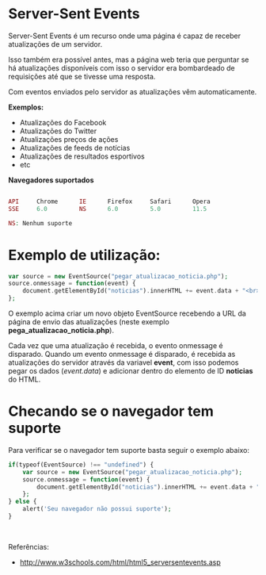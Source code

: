 # Server-Sent Events

Server-Sent Events é um recurso onde uma página é capaz de receber atualizações de um servidor.

Isso também era possível antes, mas a página web teria que perguntar se há atualizações disponíveis 
com isso o servidor era bombardeado de requisições até que se tivesse uma resposta.

Com eventos enviados pelo servidor as atualizações vêm automaticamente.

**Exemplos:** 

* Atualizações do Facebook 
* Atualizações do Twitter
* Atualizações preços de ações
* Atualizações de feeds de notícias
* Atualizações de resultados esportivos
* etc

**Navegadores suportados**

```php

API     Chrome      IE      Firefox     Safari      Opera
SSE     6.0         NS      6.0         5.0         11.5

NS: Nenhum suporte
```


# Exemplo de utilização:


```php
var source = new EventSource("pegar_atualizacao_noticia.php");
source.onmessage = function(event) {
    document.getElementById("noticias").innerHTML += event.data + "<br>";
};
```

O exemplo acima criar um novo objeto EventSource recebendo a URL da página de 
envio das atualizações (neste exemplo **pega_atualizacao_noticia.php**).

Cada vez que uma atualização é recebida, o evento onmessage é disparado.
Quando um evento onmessage é disparado, é recebida as atualizações do servidor através 
da variavel **event**, com isso podemos pegar os dados (*event.data*) e adicionar 
dentro do elemento de ID **noticias** do HTML.

# Checando se o navegador tem suporte

Para verificar se o navegador tem suporte basta seguir o exemplo abaixo:

```php
if(typeof(EventSource) !== "undefined") {
    var source = new EventSource("pegar_atualizacao_noticia.php");
    source.onmessage = function(event) {
        document.getElementById("noticias").innerHTML += event.data + "<br>";
    };
} else {
    alert('Seu navegador não possui suporte');
} 
```

<br />


Referências:

* http://www.w3schools.com/html/html5_serversentevents.asp
